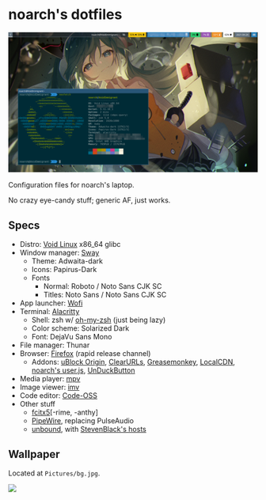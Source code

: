 # noarch's dotfiles

![Desktop](Pictures/demo.webp)

Configuration files for noarch's laptop.

No crazy eye-candy stuff; generic AF, just works.

## Specs

- Distro: [Void Linux](https://voidlinux.org/) x86_64 glibc
- Window manager: [Sway](https://swaywm.org/)
    - Theme: Adwaita-dark
    - Icons: Papirus-Dark
    - Fonts
        - Normal: Roboto / Noto Sans CJK SC
        - Titles: Noto Sans / Noto Sans CJK SC
- App launcher: [Wofi](https://hg.sr.ht/~scoopta/wofi)
- Terminal: [Alacritty](https://github.com/alacritty/alacritty)
    - Shell: zsh w/ [oh-my-zsh](https://ohmyz.sh/) (just being lazy)
    - Color scheme: Solarized Dark
    - Font: DejaVu Sans Mono
- File manager: Thunar
- Browser: [Firefox](https://www.mozilla.org/en-US/firefox/new/) (rapid release channel)
    - Addons: [uBlock Origin](https://ublockorigin.com/), [ClearURLs](https://clearurls.xyz/), [Greasemonkey](https://www.greasespot.net/), [LocalCDN](https://www.localcdn.org/), [noarch's user.js](https://github.com/noarchwastaken/user.js), [UnDuckButton](https://greasyfork.org/en/scripts/420707-unduckbutton)
- Media player: [mpv](https://mpv.io/)
- Image viewer: [imv](https://github.com/eXeC64/imv)
- Code editor: [Code-OSS](https://github.com/Microsoft/vscode)
- Other stuff
    - [fcitx5](https://github.com/fcitx/fcitx5)[-rime, -anthy]
    - [PipeWire](https://pipewire.org/), replacing PulseAudio
    - [unbound](https://nlnetlabs.nl/projects/unbound/about/), with [StevenBlack's hosts](https://github.com/StevenBlack/hosts/)

## Wallpaper

Located at `Pictures/bg.jpg`.

<a href=https://www.pixiv.net/en/artworks/89155451>
    <img src=Pictures/bg.jpg/>
</a>
